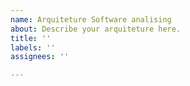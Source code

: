 ```yaml
---
name: Arquiteture Software analising
about: Describe your arquiteture here.
title: ''
labels: ''
assignees: ''

---
```



